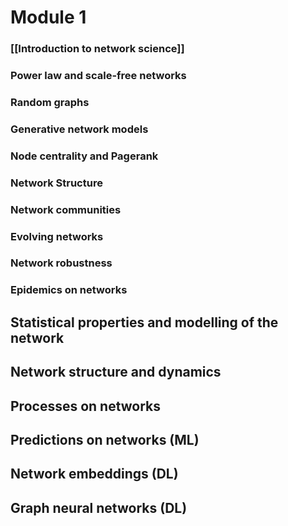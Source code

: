 
# Module 1
### [[Introduction to network science]]

### Power law and scale-free networks

### Random graphs

### Generative network models

### Node centrality and Pagerank

### Network Structure

### Network communities

### Evolving networks

### Network robustness

### Epidemics on networks






## Statistical properties and modelling of the network


## Network structure and dynamics


## Processes on networks


## Predictions on networks (ML)


## Network embeddings (DL)


## Graph neural networks (DL)

